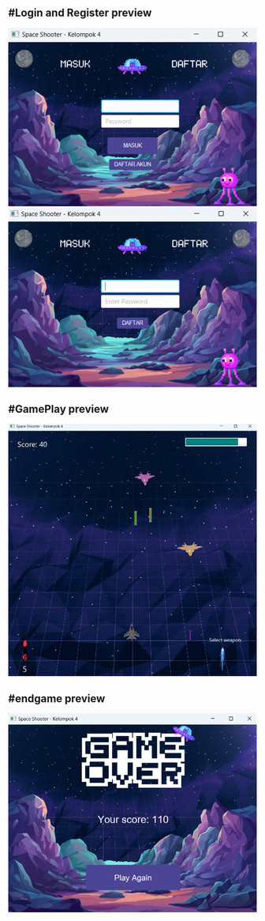 ## #Login and Register preview
![Login and register](LoginRegisterPreview.png)
![Login and register](register.png)

## #GamePlay preview
![Login and register](gameplay.png)

## #endgame preview
![Login and register](image.png)
